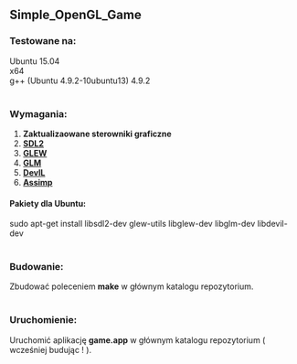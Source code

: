 ## Simple_OpenGL_Game

### Testowane na:

Ubuntu 15.04
</br>
x64
</br>
g++ (Ubuntu 4.9.2-10ubuntu13) 4.9.2
</br>
</br>

### Wymagania:
1) **Zaktualizaowane sterowniki graficzne**</br>
2) **[SDL2](https://www.libsdl.org)**</br>
3) **[GLEW](http://www.glew.sourceforge.net)**</br>
4) **[GLM](http://www.glm.g-truc.net)**</br>
5) **[DevIL](http://www.openil.sourceforge.net)**</br>
6) **[Assimp](http://assimp.sourceforge.net)**</br>

#### Pakiety dla Ubuntu:
sudo apt-get install libsdl2-dev glew-utils libglew-dev libglm-dev libdevil-dev
</br>
</br>

### Budowanie:

Zbudować poleceniem **make** w głównym katalogu repozytorium.
</br>
</br>

### Uruchomienie:

Uruchomić aplikację **game.app** w głównym katalogu repozytorium ( wcześniej budując ! ).
</br>
</br>

